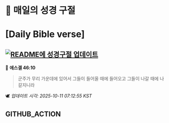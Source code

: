# 🙏 매일의 성경 구절
# [Daily Bible verse]
## [![README에 성경구절 업데이트](https://github.com/DONGSUKA/first_test/actions/workflows/update-readme-bible.yml/badge.svg)](https://github.com/DONGSUKA/first_test/actions/workflows/update-readme-bible.yml)
<!-- START_BIBLE_VERSE -->
📖 **에스겔 46:10**
> 군주가 무리 가운데에 있어서 그들이 들어올 때에 들어오고 그들이 나갈 때에 나갈지니라

🕊️ _업데이트 시각: 2025-10-11 07:12:55 KST_
  <!-- END_BIBLE_VERSE -->
## GITHUB_ACTION
